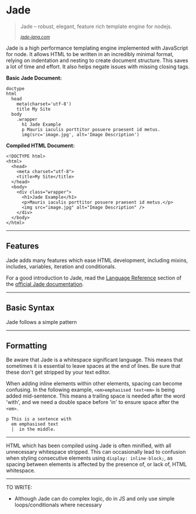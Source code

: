 # Jade

> Jade – robust, elegant, feature rich template engine for nodejs.
>
> <small><cite>[jade-lang.com](http://jade-lang.com)</cite></small>

Jade is a high performance templating engine implemented with JavaScript for node. It allows HTML to be written in an incredibly minimal format, relying on indentation and nesting to create document structure. This saves a lot of time and effort. It also helps negate issues with missing closing tags.

**Basic Jade Document:**
```
doctype
html
  head
    meta(charset='utf-8')
    title My Site
  body
    .wrapper
      h1 Jade Example
      p Mauris iaculis porttitor posuere praesent id metus.
      img(src='image.jpg', alt='Image Description')
```

**Compiled HTML Document:**
```
<!DOCTYPE html>
<html>
  <head>
    <meta charset="utf-8">
    <title>My Site</title>
  </head>
  <body>
    <div class="wrapper">
      <h1>Jade Example</h1>
      <p>Mauris iaculis porttitor posuere praesent id metus.</p>
      <img src="image.jpg" alt="Image Description" />
    </div>
  </body>
</html>
```

---

## Features

Jade adds many features which ease HTML development, including mixins, includes, variables, iteration and conditionals.

For a good introduction to Jade, read the [Language Reference](http://jade-lang.com//reference) section of the [official Jade documentation](http://jade-lang.com/).

---

## Basic Syntax

Jade follows a simple pattern


---

## Formatting

Be aware that Jade is a whitespace significant language. This means that sometimes it is essential to leave spaces at the end of lines. Be sure that these don't get stripped by your text editor.

When adding inline elements within other elements, spacing can become confusing. In the following example, `<em>emphasised text<em>` is being added mid-sentence. This means a trailing space is needed after the word 'with', and we need a double space before 'in' to ensure space after the `<em>`.

```jade
p This is a sentence with 
  em emphasised text
  |  in the middle.
```

---

HTML which has been compiled using Jade is often minified, with all unnecessary whitespace stripped. This can occasionally lead to confusion when styling consecutive elements using `display: inline-block;`, as spacing between elements is affected by the presence of, or lack of, HTML whitespace.


---

TO WRITE:

* Although Jade can do complex logic, do in JS and only use simple loops/conditionals where necessary
